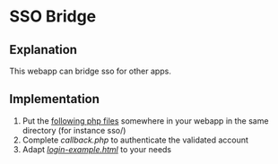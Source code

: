 # SSO Bridge

## Explanation
This webapp can bridge sso for other apps.

## Implementation
 1. Put the [following php files](./) somewhere in your webapp in the same directory (for instance sso/)
 1. Complete *callback.php* to authenticate the validated account
 1. Adapt [*login-example.html*](./login-example.html) to your needs


